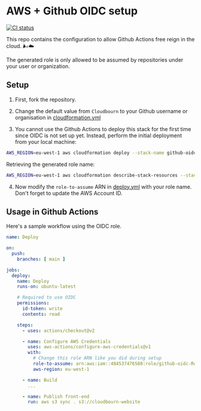 # AWS + Github OIDC setup

[ ![CI status](https://github.com/Cloudbourn/github-oidc/actions/workflows/deploy.yml/badge.svg) ](https://github.com/Cloudbourn/github-oidc/actions/workflows/deploy.yml "View workflow")

This repo contains the configuration to allow Github Actions free reign in the cloud. 🌬☁

The generated role is only allowed to be assumed by repositories under your user or organization.

## Setup

1. First, fork the repository.

2. Change the default value from `Cloudbourn` to your Github username or organisation in [cloudformation.yml](./cloudformation.yml)

3. You cannot use the Github Actions to deploy this stack for the first time since OIDC is not set up yet. Instead, perform the initial deployment from your local machine:

  ```sh
  AWS_REGION=eu-west-1 aws cloudformation deploy --stack-name github-oidc --template-file cloudformation.yml --capabilities CAPABILITY_IAM
  ```

  Retrieving the generated role name:

  ```sh
  AWS_REGION=eu-west-1 aws cloudformation describe-stack-resources --stack-name github-oidc --query "StackResources[?LogicalResourceId=='Role'].PhysicalResourceId" --output text
  ```

4. Now modify the `role-to-assume` ARN in [deploy.yml](./.github/workflows/deploy.yml) with your role name. Don't forget to update the AWS Account ID.

## Usage in Github Actions

Here's a sample workflow using the OIDC role.

```yaml
name: Deploy

on:
  push:
    branches: [ main ]

jobs:
  deploy:
    name: Deploy
    runs-on: ubuntu-latest

    # Required to use OIDC
    permissions:
      id-token: write
      contents: read

    steps:
      - uses: actions/checkout@v2

      - name: Configure AWS Credentials
        uses: aws-actions/configure-aws-credentials@v1
        with:
          # Change this role ARN like you did during setup
          role-to-assume: arn:aws:iam::484537476580:role/github-oidc-Role-11HTWA6AOKQLC
          aws-region: eu-west-1

      - name: Build
        ...

      - name: Publish front-end
        run: aws s3 sync . s3://cloudbourn-website
```
